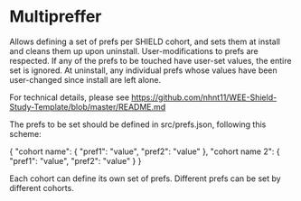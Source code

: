 # Multipreffer

Allows defining a set of prefs per SHIELD cohort, and sets them at install and cleans them up upon uninstall.
User-modifications to prefs are respected. If any of the prefs to be touched have user-set values, the entire set is ignored.
At uninstall, any individual prefs whose values have been user-changed since install are left alone.

For technical details, please see https://github.com/nhnt11/WEE-Shield-Study-Template/blob/master/README.md

The prefs to be set should be defined in src/prefs.json, following this scheme:

{
  "cohort name": {
    "pref1": "value",
    "pref2": "value"
  },
  "cohort name 2": {
    "pref1": "value",
    "pref2": "value"
  }
}

Each cohort can define its own set of prefs. Different prefs can be set by different cohorts.
